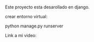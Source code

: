 Este proyecto esta desarollado en django.

crear entorno virtual:

python manage.py runserver

Link a mi video:
